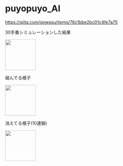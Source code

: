 # puyopuyo_AI
https://qiita.com/gowasu/items/76c1bbe2bc01c4fe7a75
<p>30手番シミュレーションした結果</p>
<img src="https://user-images.githubusercontent.com/91199395/157707041-52be3673-5ccf-4dca-96db-a8f5ce6d81d5.png" width="100vw">
<p>組んでる様子</p>
<img src="https://user-images.githubusercontent.com/91199395/157707173-59e3dbf6-10c3-4d0b-8f6d-513e5b3be78c.gif" width="100vw">
<p>消えてる様子(10連鎖)</p>
<img src="https://user-images.githubusercontent.com/91199395/157707287-aa893747-dcf4-4c9c-a9d6-dd65ca8db277.gif" width="100vw">
